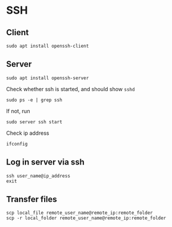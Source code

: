 # SSH
## Client
```shell
sudo apt install openssh-client
```

## Server
```shell
sudo apt install openssh-server
```
Check whether ssh is started, and should show `sshd`
```shell
sudo ps -e | grep ssh
```
If not, run
```shell
sudo server ssh start
```
Check ip address
```shell
ifconfig
```

## Log in server via ssh
```shell
ssh user_name@ip_address
exit
```

## Transfer files
```shell
scp local_file remote_user_name@remote_ip:remote_folder   
scp -r local_folder remote_user_name@remote_ip:remote_folder
```